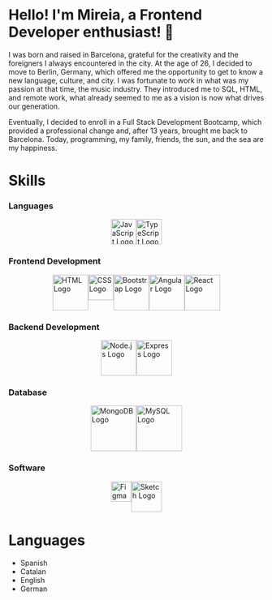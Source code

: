 <h1>Hello! I'm Mireia, a Frontend Developer enthusiast! 👋</h1>

I was born and raised in Barcelona, grateful for the creativity and the foreigners I always encountered in the city. At the age of 26, I decided to move to Berlin, Germany, which offered me the opportunity to get to know a new language, culture, and city. I was fortunate to work in what was my passion at that time, the music industry. They introduced me to SQL, HTML, and remote work, what already seemed to me as a vision is now what drives our generation.

Eventually, I decided to enroll in a Full Stack Development Bootcamp, which provided a professional change and, after 13 years, brought me back to Barcelona. Today, programming, my family, friends, the sun, and the sea are my happiness.

<h1>Skills</h1>
<h3>Languages</h3>
<div style="display: flex; justify-content: center;">
  <a href="https://developer.mozilla.org/en-US/docs/Web/JavaScript" >
    <img src="https://upload.wikimedia.org/wikipedia/commons/thumb/9/99/Unofficial_JavaScript_logo_2.svg/480px-Unofficial_JavaScript_logo_2.svg.png" alt="JavaScript Logo" style="width: 50px;">
  </a>
  <a href="https://www.typescriptlang.org/">
    <img src="https://upload.wikimedia.org/wikipedia/commons/4/4c/Typescript_logo_2020.svg" alt="TypeScript Logo" style="width: 50px;">
  </a>
</div>

<h3>Frontend Development</h3>
<div style="display: flex; justify-content: center;">
  <a href="https://developer.mozilla.org/en-US/docs/Web/HTML">
    <img src="https://upload.wikimedia.org/wikipedia/commons/thumb/6/61/HTML5_logo_and_wordmark.svg/800px-HTML5_logo_and_wordmark.svg.png" alt="HTML Logo" style="width: 70px;">
  </a>
  <a href="https://developer.mozilla.org/en-US/docs/Web/CSS">
    <img src="https://upload.wikimedia.org/wikipedia/commons/d/d5/CSS3_logo_and_wordmark.svg" alt="CSS Logo" style="width: 50px;">
  </a>
  <a href="https://getbootstrap.com/">
    <img src="https://upload.wikimedia.org/wikipedia/commons/thumb/b/b2/Bootstrap_logo.svg/2560px-Bootstrap_logo.svg.png" alt="Bootstrap Logo" style="width: 70px;">
  </a>
  <a href="https://angular.io/">
    <img src="https://angular.io/assets/images/logos/angular/angular.png" alt="Angular Logo" style="width: 70px;">
  </a>
  <a href="https://reactjs.org/">
    <img src="https://upload.wikimedia.org/wikipedia/commons/thumb/a/a7/React-icon.svg/800px-React-icon.svg.png" alt="React Logo" style="width: 70px;">
  </a>
</div>

<h3>Backend Development</h3>
<div style="display: flex; justify-content: center;">
  <a href="https://nodejs.org/">
    <img src="https://upload.wikimedia.org/wikipedia/commons/thumb/d/d9/Node.js_logo.svg/1280px-Node.js_logo.svg.png" alt="Node.js Logo" style="width: 70px;">
  </a>
  <a href="https://expressjs.com/">
    <img src="https://upload.wikimedia.org/wikipedia/commons/thumb/6/64/Expressjs.png/1280px-Expressjs.png" alt="Express Logo" style="width: 70px;">
  </a>
</div>

<h3>Database</h3>
<div style="display: flex; justify-content: center;">
  <a href="https://www.mongodb.com/">
    <img src="https://webassets.mongodb.com/_com_assets/cms/mongodb-logo-rgb-j6w271g1xn.jpg" alt="MongoDB Logo" style="width: 90px;">
  </a>
  <a href="https://www.mysql.com/">
    <img src="https://www.mysql.com/common/logos/logo-mysql-170x115.png" alt="MySQL Logo" style="width: 90px;">
  </a>
</div>

<h3>Software</h3>
<div style="display: flex; justify-content: center;">
  <a href="https://www.figma.com/">
    <img src="https://upload.wikimedia.org/wikipedia/commons/thumb/3/33/Figma-logo.svg/1280px-Figma-logo.svg.png" alt="Figma Logo" style="width: 40px;">
  </a>
  <a href="https://www.sketch.com/">
    <img src="https://upload.wikimedia.org/wikipedia/commons/thumb/5/59/Sketch_Logo.svg/1280px-Sketch_Logo.svg.png" alt="Sketch Logo" style="width: 60px;">
  </a>
</div>

<h1>Languages</h1>
<ul>
  <li>Spanish</li>
  <li>Catalan</li>
  <li>English</li>
  <li>German</li>
</ul>





